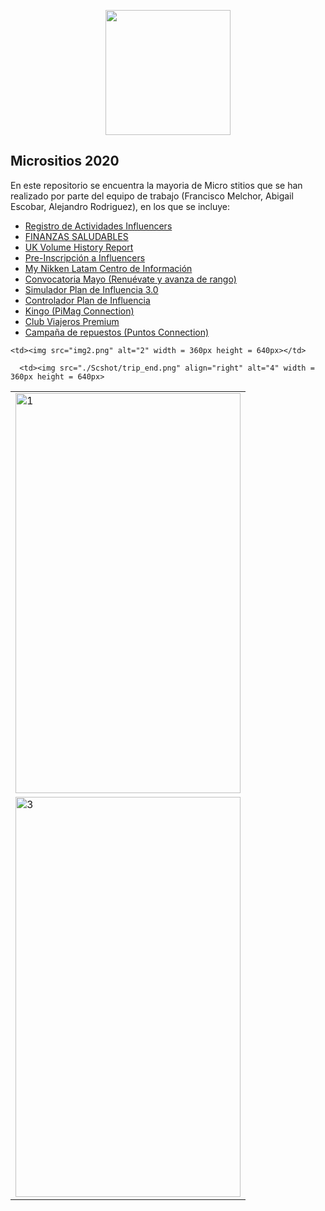 <p align="center"><img src="https://services.nikken.com.mx/fpro/img/readme/HWlogo.png" width="200"></p>

## Micrositios 2020

En este repositorio se encuentra la mayoria de Micro stitios que se han realizado por parte del equipo de trabajo (Francisco Melchor, Abigail Escobar, Alejandro Rodriguez), en los que se incluye:

- [Registro de Actividades Influencers](https://services.nikken.com.mx/regactivinf/OTg0NTkwMw==)
- [FINANZAS SALUDABLES](https://services.nikken.com.mx/finzssaludable/OTg0NTkwMw==)
- [UK Volume History Report](https://services.nikken.com.mx/volumehistory/OTg0NTkwMw==)
- [Pre-Inscripción a Influencers](https://services.nikken.com.mx/preInscInfluencer/OTg0NTkwMw==)
- [My Nikken Latam Centro de Información](https://services.nikken.com.mx/myNikLatInfoCenterLogin/OTg0NTkwMw==)
- [Convocatoria Mayo (Renuévate y avanza de rango)](https://services.nikken.com.mx/convMayo/OTg0NTkwMw==)
- [Simulador Plan de Influencia 3.0](https://services.nikken.com.mx/influencia30/OTg0NTkwMw==)
- [Controlador Plan de Influencia](https://services.nikken.com.mx/PlanInfluencia/OTg0NTkwMw==)
- [Kingo (PiMag Connection)](https://services.nikken.com.mx/pimag_connection/OTg0NTkwMw==)
- [Club Viajeros Premium](https://services.nikken.com.mx/viajeros_premium/OTg0NTkwMw==)
- [Campaña de repuestos (Puntos Connection)](https://services.nikken.com.mx/puntos_connection/OTg0NTkwMw==)

<table>
  <tr>
    <td> <img src="img1.png"  alt="1" width = 360px height = 640px ></td>

    <td><img src="img2.png" alt="2" width = 360px height = 640px></td>
   </tr> 
   <tr>
      <td><img src="./Scshot/cab_arrived.png" alt="3" width = 360px height = 640px></td>

      <td><img src="./Scshot/trip_end.png" align="right" alt="4" width = 360px height = 640px>
  </td>
  </tr>
</table>
